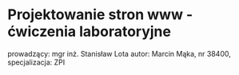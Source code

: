 # Projektowanie stron www - ćwiczenia laboratoryjne
prowadzący: mgr inż. Stanisław Lota
autor: Marcin Mąka, nr 38400, specjalizacja: ZPI

